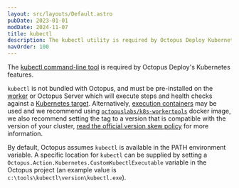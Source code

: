 ```yaml
---
layout: src/layouts/Default.astro
pubDate: 2023-01-01
modDate: 2024-11-07
title: kubectl  
description: The kubectl utility is required by Octopus Deploy Kubernetes integration.  
navOrder: 100
---
```


The [kubectl command-line tool](https://kubernetes.io/docs/reference/kubectl/overview/) is required by Octopus Deploy's Kubernetes features.

`kubectl` is not bundled with Octopus, and must be pre-installed on the [worker](/docs/infrastructure/workers/) or Octopus Server which will execute steps and health checks against a [Kubernetes target](/docs/kubernetes/targets/kubernetes-api). Alternatively, [execution containers](/docs/projects/steps/execution-containers-for-workers) may be used and we recommend using [`octopuslabs/k8s-workertools`](https://hub.docker.com/r/octopuslabs/k8s-workertools) docker image, we also recommend setting the tag to a version that is compatible with the version of your cluster, [read the official version skew policy](https://kubernetes.io/releases/version-skew-policy/#kubectl) for more information.

By default, Octopus assumes `kubectl` is available in the PATH environment variable. A specific location for `kubectl` can be supplied by setting a `Octopus.Action.Kubernetes.CustomKubectlExecutable` variable in the Octopus project (an example value is `c:\tools\kubectl\version\kubectl.exe`). 
